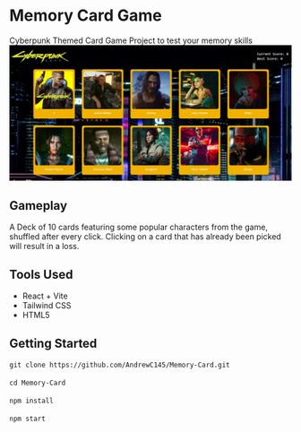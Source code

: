 # Memory Card Game

Cyberpunk Themed Card Game Project to test your memory skills
![memory game home](src/assets/images/memoryCardHome.jpg)

## Gameplay

A Deck of 10 cards featuring some popular characters from the game, shuffled after every click. Clicking on a card that has already been picked will result in a loss.

## Tools Used

- React + Vite
- Tailwind CSS
- HTML5

## Getting Started

```
git clone https://github.com/AndrewC145/Memory-Card.git

cd Memory-Card

npm install

npm start
```
